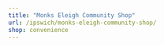 ```yaml
---
title: "Monks Eleigh Community Shop"
url: /ipswich/monks-eleigh-community-shop/
shop: convenience
---
```

